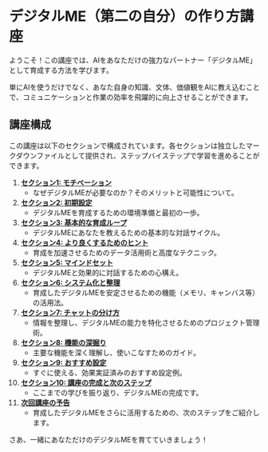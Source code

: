 # デジタルME（第二の自分）の作り方講座

ようこそ！この講座では、AIをあなただけの強力なパートナー「デジタルME」として育成する方法を学びます。

単にAIを使うだけでなく、あなた自身の知識、文体、価値観をAIに教え込むことで、コミュニケーションと作業の効率を飛躍的に向上させることができます。

## 講座構成

この講座は以下のセクションで構成されています。各セクションは独立したマークダウンファイルとして提供され、ステップバイステップで学習を進めることができます。

1.  **[セクション1: モチベーション](./01_モチベーション.md)**
    *   なぜデジタルMEが必要なのか？そのメリットと可能性について。
2.  **[セクション2: 初期設定](./02_初期設定.md)**
    *   デジタルMEを育成するための環境準備と最初の一歩。
3.  **[セクション3: 基本的な育成ループ](./03_基本的な育成ループ.md)**
    *   デジタルMEにあなたを教えるための基本的な対話サイクル。
4.  **[セクション4: より良くするためのヒント](./04_より良くするためのヒント.md)**
    *   育成を加速させるためのデータ活用術と高度なテクニック。
5.  **[セクション5: マインドセット](./05_マインドセット.md)**
    *   デジタルMEと効果的に対話するための心構え。
6.  **[セクション6: システム化と整理](./06_システム化と整理.md)**
    *   育成したデジタルMEを安定させるための機能（メモリ、キャンバス等）の活用法。
7.  **[セクション7: チャットの分け方](./07_チャットの分け方.md)**
    *   情報を整理し、デジタルMEの能力を特化させるためのプロジェクト管理術。
8.  **[セクション8: 機能の深掘り](./08_機能の深掘り.md)**
    *   主要な機能を深く理解し、使いこなすためのガイド。
9.  **[セクション9: おすすめ設定](./09_おすすめ設定.md)**
    *   すぐに使える、効果実証済みのおすすめ設定例。
10. **[セクション10: 講座の完成と次のステップ](./10_講座の完成と次のステップ.md)**
    *   ここまでの学びを振り返り、デジタルMEの完成です。
11. **[次回講座の予告](./11_次回講座の予告.md)**
    *   育成したデジタルMEをさらに活用するための、次のステップをご紹介します。

さあ、一緒にあなただけのデジタルMEを育てていきましょう！
